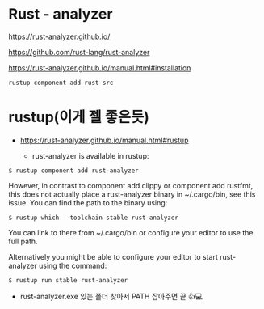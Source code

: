 # Rust - analyzer


https://rust-analyzer.github.io/

https://github.com/rust-lang/rust-analyzer

https://rust-analyzer.github.io/manual.html#installation

```
rustup component add rust-src
```

# rustup(이게 젤 좋은듯)

- https://rust-analyzer.github.io/manual.html#rustup

  - rust-analyzer is available in rustup:

```
$ rustup component add rust-analyzer
```

However, in contrast to component add clippy or component add rustfmt, this does not actually place a rust-analyzer binary in ~/.cargo/bin, see this issue. You can find the path to the binary using:

```
$ rustup which --toolchain stable rust-analyzer
```

You can link to there from ~/.cargo/bin or configure your editor to use the full path.

Alternatively you might be able to configure your editor to start rust-analyzer using the command:


```
$ rustup run stable rust-analyzer
```

  -  rust-analyzer.exe 있는 폴더 찾아서 PATH 잡아주면 끝 👍💻
